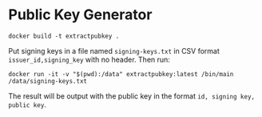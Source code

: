 # Public Key Generator

`docker build -t extractpubkey .`

Put signing keys in a file named `signing-keys.txt` in CSV format `issuer_id,signing_key` with no header. Then run:

```
docker run -it -v "$(pwd):/data" extractpubkey:latest /bin/main /data/signing-keys.txt
```

The result will be output with the public key in the format `id, signing key, public key`.
